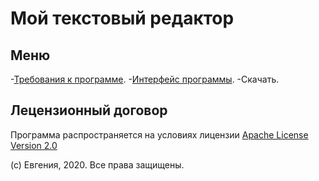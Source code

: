 # Мой текстовый редактор

## Меню

-[Требования к программе](/a/).
-[Интерфейс программы](/b/).
-Скачать.

## Лецензионный договор

Программа распространяется на условиях лицензии [Apache License Version 2.0](https://www.apache.org/licenses/LICENSE-2.0.txt)

(c) Евгения, 2020. Все права защищены.